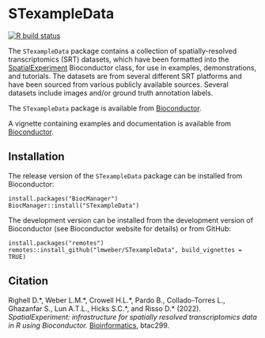# STexampleData

[![R build status](https://github.com/lmweber/STexampleData/workflows/R-CMD-check-bioc/badge.svg)](https://github.com/lmweber/STexampleData/actions)


The `STexampleData` package contains a collection of spatially-resolved transcriptomics (SRT) datasets, which have been formatted into the [SpatialExperiment](https://bioconductor.org/packages/SpatialExperiment) Bioconductor class, for use in examples, demonstrations, and tutorials. The datasets are from several different SRT platforms and have been sourced from various publicly available sources. Several datasets include images and/or ground truth annotation labels.

The `STexampleData` package is available from [Bioconductor](https://bioconductor.org/packages/STexampleData).

A vignette containing examples and documentation is available from [Bioconductor](https://bioconductor.org/packages/STexampleData).


## Installation

The release version of the `STexampleData` package can be installed from Bioconductor:

```
install.packages("BiocManager")
BiocManager::install("STexampleData")
```

The development version can be installed from the development version of Bioconductor (see Bioconductor website for details) or from GitHub:

```
install.packages("remotes")
remotes::install_github("lmweber/STexampleData", build_vignettes = TRUE)
```


## Citation

Righell D.\*, Weber L.M.\*, Crowell H.L.\*, Pardo B., Collado-Torres L., Ghazanfar S., Lun A.T.L., Hicks S.C.\*, and Risso D.\* (2022). *SpatialExperiment: infrastructure for spatially resolved transcriptomics data in R using Bioconductor.* [Bioinformatics](https://academic.oup.com/bioinformatics/advance-article/doi/10.1093/bioinformatics/btac299/6575443), btac299.
